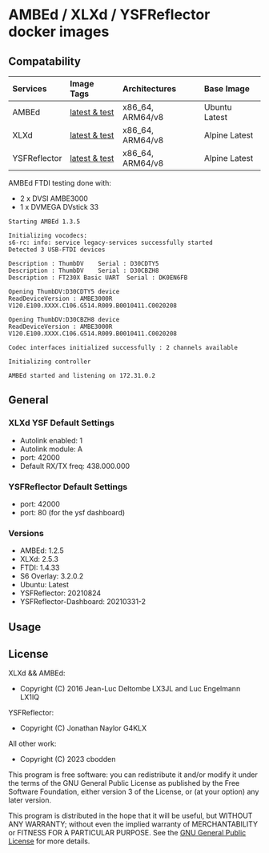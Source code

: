 # AMBEd / XLXd / YSFReflector docker images


## Compatability


| Services        | Image Tags            | Architectures           | Base Image         |
| :-------------- | :-------------------- | :-----------------------| :----------------- |
| AMBEd           | [latest & test](https://hub.docker.com/r/cbodden/ambed-docker/tags)         | x86_64, ARM64/v8        | Ubuntu Latest      |
| XLXd            | [latest & test](https://hub.docker.com/r/cbodden/xlxd-docker/tags)         | x86_64, ARM64/v8        | Alpine Latest      |
| YSFReflector    | [latest & test](https://hub.docker.com/r/cbodden/ysfreflector-docker/tags)         | x86_64, ARM64/v8        | Alpine Latest      |


AMBEd FTDI testing done with:
- 2 x DVSI AMBE3000
- 1 x DVMEGA DVstick 33
```
Starting AMBEd 1.3.5

Initializing vocodecs:
s6-rc: info: service legacy-services successfully started
Detected 3 USB-FTDI devices

Description : ThumbDV	 Serial : D30CDTY5
Description : ThumbDV	 Serial : D30CBZH8
Description : FT230X Basic UART	 Serial : DK0EN6FB

Opening ThumbDV:D30CDTY5 device
ReadDeviceVersion : AMBE3000R V120.E100.XXXX.C106.G514.R009.B0010411.C0020208

Opening ThumbDV:D30CBZH8 device
ReadDeviceVersion : AMBE3000R V120.E100.XXXX.C106.G514.R009.B0010411.C0020208

Codec interfaces initialized successfully : 2 channels available

Initializing controller

AMBEd started and listening on 172.31.0.2
```


## General

### XLXd YSF Default Settings
- Autolink enabled: 1
- Autolink module: A
- port: 42000
- Default RX/TX freq: 438.000.000

### YSFReflector Default Settings
- port: 42000
- port: 80 (for the ysf dashboard)

### Versions
- AMBEd: 1.2.5
- XLXd: 2.5.3
- FTDI: 1.4.33
- S6 Overlay: 3.2.0.2
- Ubuntu: Latest
- YSFReflector: 20210824
- YSFReflector-Dashboard: 20210331-2


## Usage


## License

XLXd && AMBEd:
- Copyright (C) 2016 Jean-Luc Deltombe LX3JL and Luc Engelmann LX1IQ

YSFReflector:
- Copyright (C) Jonathan Naylor G4KLX

All other work:
- Copyright (C) 2023 cbodden

This program is free software: you can redistribute it and/or modify it under the terms of the GNU General Public License as published by the Free Software Foundation, either version 3 of the License, or (at your option) any later version.

This program is distributed in the hope that it will be useful, but WITHOUT ANY WARRANTY; without even the implied warranty of MERCHANTABILITY or FITNESS FOR A PARTICULAR PURPOSE.  See the [GNU General Public License](./LICENSE) for more details.

